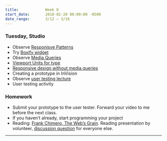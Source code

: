 ```yaml
---
title:            Week 8
start_date:       2018-02-20 00:00:00 -0500
date_range:       3/12 – 3/16
---
```


### Tuesday, Studio

- Observe [Responisve Patterns](http://bradfrost.github.io/this-is-responsive/patterns.html)
- Try [Boxify widget](https://mattwolff.github.io/interactive/boxify)
- Observe [Media Queries](https://mediaqueri.es/)
- [Viewport Units for type](https://css-tricks.com/fun-viewport-units/)
- [Responsive design without media queries](../assets/lectures/studio/responsive-intro.zip)
- Creating a prototype in InVision
- Observe [user testing lecture](../assets/lectures/lecture-7_user-testing.pdf)
- User testing activity


### Homework

- Submit your prototype to the user tester. Forward your video to me before the next class.
- If you haven&rsquo;t already, start programming your project
- Reading: [Frank Chimero, The Web&rsquo;s Grain](https://frankchimero.com/writing/the-webs-grain/). Reading presentation by volunteer, [discussion question](https://docs.google.com/document/d/1-v9-OHzg-NIyLYAKzptaTL7eM9trWpkw206ygsiV1ps/edit?usp=sharing) for everyone else.

---
